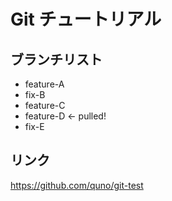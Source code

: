 # Git チュートリアル

## ブランチリスト

 - feature-A
 - fix-B
 - feature-C
 - feature-D <- pulled!
 - fix-E

## リンク
https://github.com/quno/git-test
